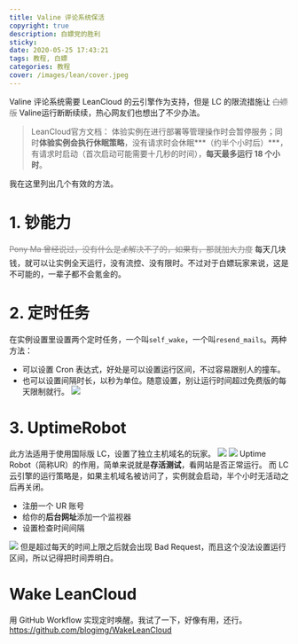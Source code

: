 ```yaml
---
title: Valine 评论系统保活
copyright: true
description: 白嫖党的胜利
sticky: 
date: 2020-05-25 17:43:21
tags: 教程, 白嫖
categories: 教程
cover: /images/lean/cover.jpeg
---
```


Valine 评论系统需要 LeanCloud 的云引擎作为支持，但是 LC 的限流措施让 <font color=grey>~~白嫖版~~</font> Valine运行断断续续，热心网友们也想出了不少办法。
> LeanCloud官方文档：
> 体验实例在进行部署等管理操作时会暂停服务；同时**体验实例会执行休眠策略**，没有请求时会休眠***（约半个小时后）***，有请求时启动（首次启动可能需要十几秒的时间），**每天最多运行 18 个小时**。

我在这里列出几个有效的方法。

# 1. 钞能力
<font color=grey>~~Pony Ma 曾经说过，没有什么是💰解决不了的，如果有，那就加大力度~~</font>
每天几块钱，就可以让实例全天运行，没有流控、没有限时。不过对于白嫖玩家来说，这是不可能的，一辈子都不会氪金的。

# 2. 定时任务
在实例设置里设置两个定时任务，一个叫```self_wake```，一个叫```resend_mails```。两种方法：
* 可以设置 Cron 表达式，好处是可以设置运行区间，不过容易跟别人的撞车。
* 也可以设置间隔时长，以秒为单位。随意设置，别让运行时间超过免费版的每天限制就行。
![](https://cdn.jsdelivr.net/gh/AnotiaWang/jscdn@1.0.0.2/images/lean/autowake.jpg)

# 3. UptimeRobot
此方法适用于使用国际版 LC，设置了独立主机域名的玩家。
![](https://cdn.jsdelivr.net/gh/AnotiaWang/jscdn@1.0.0.2/images/lean/域名1.jpg)
![](https://cdn.jsdelivr.net/gh/AnotiaWang/jscdn@1.0.0.2/images/lean/域名2.jpg)
Uptime Robot（简称UR）的作用，简单来说就是**存活测试**，看网站是否正常运行。
而 LC 云引擎的运行策略是，如果主机域名被访问了，实例就会启动，半个小时无活动之后再关闭。
* 注册一个 UR 账号
* 给你的**后台网址**添加一个监视器
* 设置检查时间间隔

![](https://cdn.jsdelivr.net/gh/AnotiaWang/jscdn@1.0.0.2/images/lean/ur.jpg)
但是超过每天的时间上限之后就会出现 Bad Request，而且这个没法设置运行区间，所以记得把时间弄明白。

# Wake LeanCloud
用 GitHub Workflow 实现定时唤醒。我试了一下，好像有用，还行。
https://github.com/blogimg/WakeLeanCloud